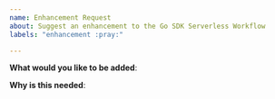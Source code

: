 ```yaml
---
name: Enhancement Request
about: Suggest an enhancement to the Go SDK Serverless Workflow
labels: "enhancement :pray:"

---
```


**What would you like to be added**:

**Why is this needed**:
